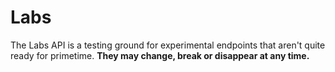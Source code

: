 # Labs

The Labs API is a testing ground for experimental endpoints that aren't quite ready for primetime. **They may change, break or disappear at any time.**
